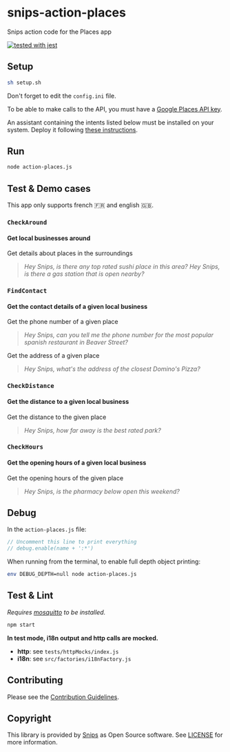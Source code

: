 # snips-action-places

Snips action code for the Places app

[![tested with jest](https://img.shields.io/badge/tested_with-jest-99424f.svg)](https://github.com/facebook/jest)

## Setup

```sh
sh setup.sh
```

Don't forget to edit the `config.ini` file.

To be able to make calls to the API, you must have a [Google Places API key](https://developers.google.com/places/web-service/get-api-key).

An assistant containing the intents listed below must be installed on your system. Deploy it following [these instructions](https://docs.snips.ai/articles/console/actions/deploy-your-assistant).

## Run

```sh
node action-places.js
```

## Test & Demo cases

This app only supports french 🇫🇷 and english 🇬🇧.

### `CheckAround`

#### Get local businesses around

Get details about places in the surroundings
> *Hey Snips, is there any top rated sushi place in this area?*
> *Hey Snips, is there a gas station that is open nearby?*

### `FindContact`

#### Get the contact details of a given local business

Get the phone number of a given place
> *Hey Snips, can you tell me the phone number for the most popular spanish restaurant in Beaver Street?*

Get the address of a given place
> *Hey Snips, what's the address of the closest Domino's Pizza?*

### `CheckDistance`

#### Get the distance to a given local business

Get the distance to the given place
> *Hey Snips, how far away is the best rated park?*

### `CheckHours`

#### Get the opening hours of a given local business

Get the opening hours of the given place
> *Hey Snips, is the pharmacy below open this weekend?*

## Debug

In the `action-places.js` file:

```js
// Uncomment this line to print everything
// debug.enable(name + ':*')
```

When running from the terminal, to enable full depth object printing:

```bash
env DEBUG_DEPTH=null node action-places.js
```

## Test & Lint

*Requires [mosquitto](https://mosquitto.org/download/) to be installed.*

```sh
npm start
```

**In test mode, i18n output and http calls are mocked.**

- **http**: see `tests/httpMocks/index.js`
- **i18n**: see `src/factories/i18nFactory.js`

## Contributing

Please see the [Contribution Guidelines](https://github.com/snipsco/snips-action-places/blob/master/CONTRIBUTING.md).

## Copyright

This library is provided by [Snips](https://snips.ai) as Open Source software. See [LICENSE](https://github.com/snipsco/snips-action-places/blob/master/LICENSE) for more information.
